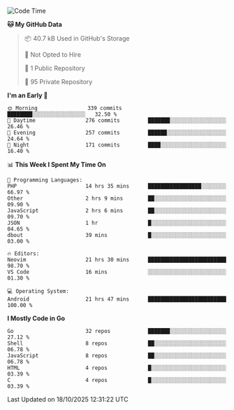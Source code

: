 
<!--START_SECTION:waka-->
![Code Time](http://img.shields.io/badge/Code%20Time-6%2C378%20hrs%2041%20mins-blue)

**🐱 My GitHub Data** 

> 📦 40.7 kB Used in GitHub's Storage 
 > 
> 🚫 Not Opted to Hire
 > 
> 📜 1 Public Repository 
 > 
> 🔑 95 Private Repository 
 > 
**I'm an Early 🐤** 

```text
🌞 Morning                339 commits         ████████░░░░░░░░░░░░░░░░░   32.50 % 
🌆 Daytime                276 commits         ███████░░░░░░░░░░░░░░░░░░   26.46 % 
🌃 Evening                257 commits         ██████░░░░░░░░░░░░░░░░░░░   24.64 % 
🌙 Night                  171 commits         ████░░░░░░░░░░░░░░░░░░░░░   16.40 % 
```


📊 **This Week I Spent My Time On** 

```text
💬 Programming Languages: 
PHP                      14 hrs 35 mins      █████████████████░░░░░░░░   66.97 % 
Other                    2 hrs 9 mins        ██░░░░░░░░░░░░░░░░░░░░░░░   09.90 % 
JavaScript               2 hrs 6 mins        ██░░░░░░░░░░░░░░░░░░░░░░░   09.70 % 
JSON                     1 hr                █░░░░░░░░░░░░░░░░░░░░░░░░   04.65 % 
dbout                    39 mins             █░░░░░░░░░░░░░░░░░░░░░░░░   03.00 % 

🔥 Editors: 
Neovim                   21 hrs 30 mins      █████████████████████████   98.70 % 
VS Code                  16 mins             ░░░░░░░░░░░░░░░░░░░░░░░░░   01.30 % 

💻 Operating System: 
Android                  21 hrs 47 mins      █████████████████████████   100.00 % 
```

**I Mostly Code in Go** 

```text
Go                       32 repos            ███████░░░░░░░░░░░░░░░░░░   27.12 % 
Shell                    8 repos             ██░░░░░░░░░░░░░░░░░░░░░░░   06.78 % 
JavaScript               8 repos             ██░░░░░░░░░░░░░░░░░░░░░░░   06.78 % 
HTML                     4 repos             █░░░░░░░░░░░░░░░░░░░░░░░░   03.39 % 
C                        4 repos             █░░░░░░░░░░░░░░░░░░░░░░░░   03.39 % 
```




 Last Updated on 18/10/2025 12:31:22 UTC
<!--END_SECTION:waka-->
